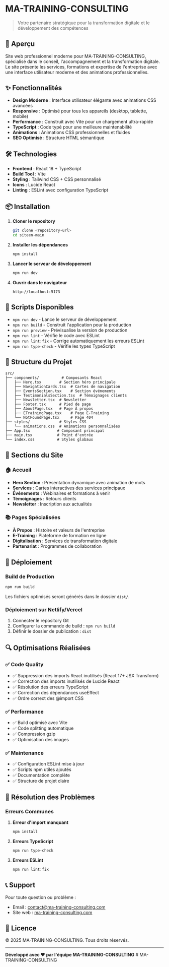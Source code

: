 # MA-TRAINING-CONSULTING

> Votre partenaire stratégique pour la transformation digitale et le développement des compétences

## 🚀 Aperçu

Site web professionnel moderne pour MA-TRAINING-CONSULTING, spécialisé dans le conseil, l'accompagnement et la transformation digitale. Le site présente les services, formations et expertise de l'entreprise avec une interface utilisateur moderne et des animations professionnelles.

## ✨ Fonctionnalités

- **Design Moderne** : Interface utilisateur élégante avec animations CSS avancées
- **Responsive** : Optimisé pour tous les appareils (desktop, tablette, mobile)
- **Performance** : Construit avec Vite pour un chargement ultra-rapide
- **TypeScript** : Code typé pour une meilleure maintenabilité
- **Animations** : Animations CSS professionnelles et fluides
- **SEO Optimisé** : Structure HTML sémantique

## 🛠️ Technologies

- **Frontend** : React 18 + TypeScript
- **Build Tool** : Vite
- **Styling** : Tailwind CSS + CSS personnalisé
- **Icons** : Lucide React
- **Linting** : ESLint avec configuration TypeScript

## 📦 Installation

1. **Cloner le repository**
   ```bash
   git clone <repository-url>
   cd siteen-main
   ```

2. **Installer les dépendances**
   ```bash
   npm install
   ```

3. **Lancer le serveur de développement**
   ```bash
   npm run dev
   ```

4. **Ouvrir dans le navigateur**
   ```
   http://localhost:5173
   ```

## 🔧 Scripts Disponibles

- `npm run dev` - Lance le serveur de développement
- `npm run build` - Construit l'application pour la production
- `npm run preview` - Prévisualise la version de production
- `npm run lint` - Vérifie le code avec ESLint
- `npm run lint:fix` - Corrige automatiquement les erreurs ESLint
- `npm run type-check` - Vérifie les types TypeScript

## 📁 Structure du Projet

```
src/
├── components/          # Composants React
│   ├── Hero.tsx        # Section héro principale
│   ├── NavigationCards.tsx  # Cartes de navigation
│   ├── EventsSection.tsx    # Section événements
│   ├── TestimonialsSection.tsx  # Témoignages clients
│   ├── Newsletter.tsx  # Newsletter
│   ├── Footer.tsx      # Pied de page
│   ├── AboutPage.tsx   # Page À propos
│   ├── ETrainingPage.tsx    # Page E-Training
│   └── NotFoundPage.tsx     # Page 404
├── styles/             # Styles CSS
│   └── animations.css  # Animations personnalisées
├── App.tsx            # Composant principal
├── main.tsx           # Point d'entrée
└── index.css          # Styles globaux
```

## 🎨 Sections du Site

### 🏠 Accueil
- **Hero Section** : Présentation dynamique avec animation de mots
- **Services** : Cartes interactives des services principaux
- **Événements** : Webinaires et formations à venir
- **Témoignages** : Retours clients
- **Newsletter** : Inscription aux actualités

### 📚 Pages Spécialisées
- **À Propos** : Histoire et valeurs de l'entreprise
- **E-Training** : Plateforme de formation en ligne
- **Digitalisation** : Services de transformation digitale
- **Partenariat** : Programmes de collaboration

## 🚀 Déploiement

### Build de Production
```bash
npm run build
```

Les fichiers optimisés seront générés dans le dossier `dist/`.

### Déploiement sur Netlify/Vercel
1. Connecter le repository Git
2. Configurer la commande de build : `npm run build`
3. Définir le dossier de publication : `dist`

## 🔍 Optimisations Réalisées

### ✅ Code Quality
- ✅ Suppression des imports React inutilisés (React 17+ JSX Transform)
- ✅ Correction des imports inutilisés de Lucide React
- ✅ Résolution des erreurs TypeScript
- ✅ Correction des dépendances useEffect
- ✅ Ordre correct des @import CSS

### ✅ Performance
- ✅ Build optimisé avec Vite
- ✅ Code splitting automatique
- ✅ Compression gzip
- ✅ Optimisation des images

### ✅ Maintenance
- ✅ Configuration ESLint mise à jour
- ✅ Scripts npm utiles ajoutés
- ✅ Documentation complète
- ✅ Structure de projet claire

## 🐛 Résolution des Problèmes

### Erreurs Communes

1. **Erreur d'import manquant**
   ```bash
   npm install
   ```

2. **Erreurs TypeScript**
   ```bash
   npm run type-check
   ```

3. **Erreurs ESLint**
   ```bash
   npm run lint:fix
   ```

## 📞 Support

Pour toute question ou problème :
- Email : contact@ma-training-consulting.com
- Site web : [ma-training-consulting.com](https://ma-training-consulting.com)

## 📄 Licence

© 2025 MA-TRAINING-CONSULTING. Tous droits réservés.

---

**Développé avec ❤️ par l'équipe MA-TRAINING-CONSULTING**
#   M A - T R A I N I N G - C O N S U L T I N G  
 